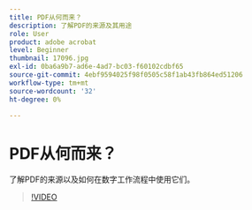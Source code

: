 ```yaml
---
title: PDF从何而来？
description: 了解PDF的来源及其用途
role: User
product: adobe acrobat
level: Beginner
thumbnail: 17096.jpg
exl-id: 0ba6a9b7-ad6e-4ad7-bc03-f60102cdbf65
source-git-commit: 4ebf9594025f98f0505c58f1ab43fb864ed51206
workflow-type: tm+mt
source-wordcount: '32'
ht-degree: 0%

---
```


# PDF从何而来？

了解PDF的来源以及如何在数字工作流程中使用它们。

>[!VIDEO](https://video.tv.adobe.com/v/17096?quality=12&learn=on&hidetitle=true)
